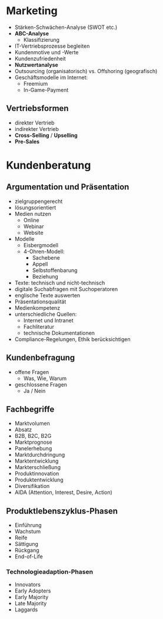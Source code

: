 # Marketing
- Stärken-Schwächen-Analyse (SWOT etc.)
- **ABC-Analyse**
    - Klassifizierung
- IT-Vertriebsprozesse begleiten
- Kundenmotive und -Werte
- Kundenzufriedenheit
- **Nutzwertanalyse**
- Outsourcing (organisatorisch) vs. Offshoring (geografisch)
- Geschäftsmodelle im Internet:
    - Freemium
    - In-Game-Payment

## Vertriebsformen
- direkter Vertrieb
- indirekter Vertrieb
- **Cross-Selling** / **Upselling**
- **Pre-Sales**

# Kundenberatung
## Argumentation und Präsentation
- zielgruppengerecht
- lösungsorientiert
- Medien nutzen
    - Online
    - Webinar
    - Website
- Modelle
    - Eisbergmodell
    - 4-Ohren-Modell:
        - Sachebene
        - Appell
        - Selbstoffenbarung
        - Beziehung
- Texte: technisch und nicht-technisch
- digitale Suchabfragen mit Suchoperatoren
- englische Texte auswerten
- Präsentationsqualität
- Medienkompetenz
- unterschiedliche Quellen:
    - Internet und Intranet
    - Fachliteratur
    - technische Dokumentationen
- Compliance-Regelungen, Ethik berücksichtigen

## Kundenbefragung
- offene Fragen
    - Was, Wie, Warum
- geschlossene Fragen
    - Ja / Nein

## Fachbegriffe
- Marktvolumen
- Absatz
- B2B, B2C, B2G
- Marktprognose
- Panelerhebung
- Marktdurchdringung
- Marktentwicklung
- Markterschließung
- Produktinnovation
- Produktentwicklung
- Diversifikation
- AIDA (Attention, Interest, Desire, Action)

## Produktlebenszyklus-Phasen
- Einführung
- Wachstum
- Reife
- Sättigung
- Rückgang
- End-of-Life

### Technologieadaption-Phasen
- Innovators
- Early Adopters
- Early Majority
- Late Majority
- Laggards
